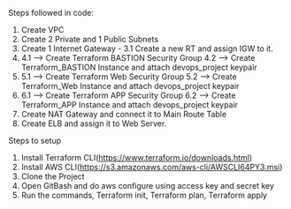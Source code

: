 
Steps followed in code:

1. Create VPC
2. Create 2 Private and 1 Public Subnets
3. Create 1 Internet Gateway - 3.1 Create a new RT and assign IGW to it.
4. 
    4.1 --> Create Terraform BASTION Security Group
    4.2 --> Create Terraform_BASTION Instance and attach devops_project keypair
5. 
    5.1 --> Create Terraform Web Security Group
    5.2 --> Create Terraform_Web Instance and attach devops_project keypair
6. 
    6.1 --> Create Terraform APP Security Group
    6.2 --> Create Terraform_APP Instance and attach devops_project keypair
7. Create NAT Gateway and connect it to Main Route Table
8. Create ELB and assign it to Web Server.


Steps to setup 
 1. Install Terraform CLI(https://www.terraform.io/downloads.html)
 2. Install AWS CLI(https://s3.amazonaws.com/aws-cli/AWSCLI64PY3.msi)
 3. Clone the Project
 4. Open GitBash and do aws configure using access key and secret key
 5. Run the commands, Terraform init, Terraform plan, Terraform apply

